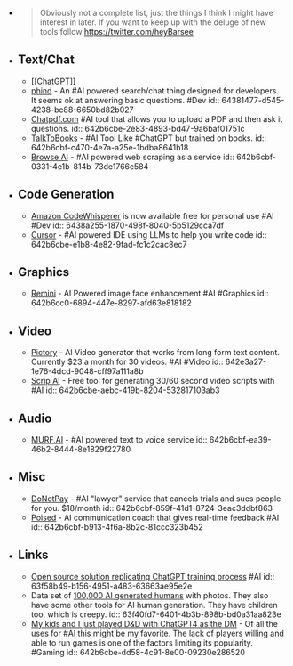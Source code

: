 - > Obviously not a complete list, just the things I think I might have interest in later.  If you want to keep up with the deluge of new tools follow https://twitter.com/heyBarsee
- ## Text/Chat
	- [[ChatGPT]]
	- [phind](https://www.phind.com/) - An #AI powered search/chat thing designed for developers. It seems ok at answering basic questions. #Dev
	  id:: 64381477-d545-4238-bc88-6650bd82b027
	- [Chatpdf.com](https://www.chatpdf.com/) #AI tool that allows you to upload a PDF and then ask it questions.
	  id:: 642b6cbe-2e83-4893-bd47-9a6baf01751c
	- [TalkToBooks](https://books.google.com/talktobooks/) - #AI Tool Like #ChatGPT but trained on books.
	  id:: 642b6cbf-c470-4e7a-a25e-1bdba8641b18
	- [Browse AI](https://www.browse.ai/) - #AI powered web scraping as a service
	  id:: 642b6cbf-0331-4e1b-814b-73de1766c584
- ## Code Generation
	- [Amazon CodeWhisperer](https://aws.amazon.com/codewhisperer/) is now available free for personal use #AI #Dev
	  id:: 6438a255-1870-498f-8040-5b5129cca7df
	- [Cursor](https://github.com/getcursor/cursor) - #AI powered IDE using LLMs to help you write code
	  id:: 642b6cbe-e1b8-4e82-9fad-fc1c2cac8ec7
- ## Graphics
	- [Remini](https://app.remini.ai) - AI Powered image face enhancement #AI #Graphics
	  id:: 642b6cc0-6894-447e-8297-afd63e818182
- ## Video
	- [Pictory](https://pictory.ai/) - AI Video generator that works from long form text content. Currently $23 a month for 30 videos. #AI #Video
	  id:: 642e3a27-1e76-4dcd-9048-cff97a111a8b
	- [Scrip AI](https://scripai.com/) - Free tool for generating 30/60 second video scripts with #AI
	  id:: 642b6cbe-aebc-419b-8204-532817103ab3
- ## Audio
	- [MURF.AI](https://murf.ai/) - #AI powered text to voice service
	  id:: 642b6cbf-ea39-46b2-8444-8e1829f22780
- ## Misc
	- [DoNotPay](https://donotpay.com/) - #AI "lawyer" service that cancels trials and sues people for you. $18/month
	  id:: 642b6cbf-859f-41d1-8724-3eac3ddbf863
	- [Poised](https://www.poised.com/) - AI communication coach that gives real-time feedback #AI
	  id:: 642b6cbf-b913-4f6a-8b2c-81ccc323b452
- ## Links
	- [Open source solution replicating ChatGPT training process](https://www.hpc-ai.tech/blog/colossal-ai-chatgpt) #AI
	  id:: 63f58b49-b156-4951-a483-63663ae95e2e
	- Data set of [100,000 AI generated humans](https://generated.photos/humans) with photos. They also have some other tools for AI human generation. They have children too, which is creepy.
	  id:: 63f40fd7-6401-4b3b-898b-bd0a31aa823e
	- [My kids and I just played D&D with ChatGPT4 as the DM](https://obie.medium.com/my-kids-and-i-just-played-d-d-with-chatgpt4-as-the-dm-43258e72b2c6) - Of all the uses for #AI this might be my favorite. The lack of players willing and able to run games is one of the factors limiting its popularity. #Gaming
	  id:: 642b6cbe-dd58-4c91-8e00-09230e286520